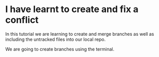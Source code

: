 # I have learnt to create and fix a conflict

In this tutorial we are learning to create and merge branches as well as including the untracked files into
our local repo.

We are going to create branches using the terminal.
